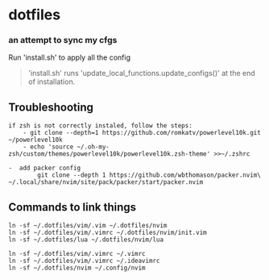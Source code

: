 # dotfiles
### an attempt to sync my cfgs 

Run 'install.sh' to apply all the config

> 'install.sh' runs 'update_local_functions.update_configs()' at the end of installation.


## Troubleshooting
```
if zsh is not correctly instaled, follow the steps:
    - git clone --depth=1 https://github.com/romkatv/powerlevel10k.git ~/powerlevel10k
    - echo 'source ~/.oh-my-zsh/custom/themes/powerlevel10k/powerlevel10k.zsh-theme' >>~/.zshrc

-  add packer config 
        git clone --depth 1 https://github.com/wbthomason/packer.nvim\ ~/.local/share/nvim/site/pack/packer/start/packer.nvim

```

## Commands to link things
```
ln -sf ~/.dotfiles/vim/.vim ~/.dotfiles/nvim
ln -sf ~/.dotfiles/vim/.vimrc ~/.dotfiles/nvim/init.vim
ln -sf ~/.dotfiles/lua ~/.dotfiles/nvim/lua

ln -sf ~/.dotfiles/vim/.vimrc ~/.vimrc
ln -sf ~/.dotfiles/vim/.vimrc ~/.ideavimrc
ln -sf ~/.dotfiles/nvim ~/.config/nvim
```
